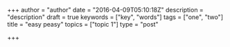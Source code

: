 +++
author = "author"
date = "2016-04-09T05:10:18Z"
description = "description"
draft = true
keywords = ["key", "words"]
tags = ["one", "two"]
title = "easy peasy"
topics = ["topic 1"]
type = "post"

+++

